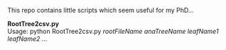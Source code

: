 This repo contains little scripts which seem useful for my PhD...


<b>RootTree2csv.py</b>
<br>Usage: python RootTree2csv.py <i>rootFileName</i> <i>anaTreeName</i> <i>leafName1</i> <i>leafName2</i> ...
